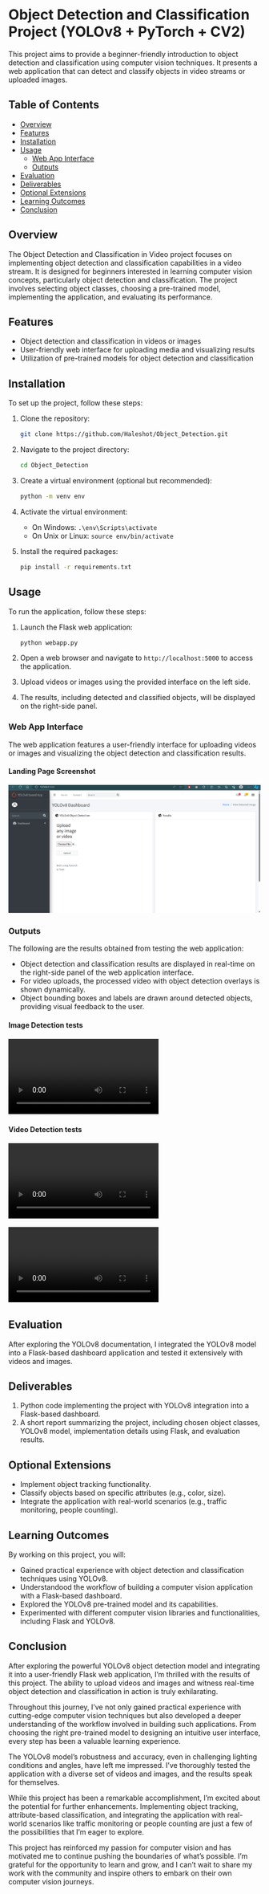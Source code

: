 # Object Detection and Classification Project (YOLOv8 + PyTorch + CV2)

This project aims to provide a beginner-friendly introduction to object detection and classification using computer vision techniques. It presents a web application that can detect and classify objects in video streams or uploaded images.

## Table of Contents

- [Overview](#overview)
- [Features](#features)
- [Installation](#installation)
- [Usage](#usage)
  - [Web App Interface](#web-app-interface)
  - [Outputs](#outputs)
  <!-- - [Project Structure](#project-structure) -->
- [Evaluation](#evaluation)
- [Deliverables](#deliverables)
- [Optional Extensions](#optional-extensions)
- [Learning Outcomes](#learning-outcomes)
- [Conclusion](#conclusion)

## Overview

The Object Detection and Classification in Video project focuses on implementing object detection and classification capabilities in a video stream. It is designed for beginners interested in learning computer vision concepts, particularly object detection and classification. The project involves selecting object classes, choosing a pre-trained model, implementing the application, and evaluating its performance.

## Features

- Object detection and classification in videos or images
- User-friendly web interface for uploading media and visualizing results
- Utilization of pre-trained models for object detection and classification

## Installation

To set up the project, follow these steps:

1. Clone the repository:

   ```bash
   git clone https://github.com/Haleshot/Object_Detection.git
   ```

2. Navigate to the project directory:

   ```bash
   cd Object_Detection
   ```

3. Create a virtual environment (optional but recommended):

   ```bash
   python -m venv env
   ```

4. Activate the virtual environment:
   - On Windows: `.\env\Scripts\activate`
   - On Unix or Linux: `source env/bin/activate`

5. Install the required packages:

   ```bash
   pip install -r requirements.txt
   ```

## Usage

To run the application, follow these steps:

1. Launch the Flask web application:

   ```bash
   python webapp.py
   ```

2. Open a web browser and navigate to `http://localhost:5000` to access the application.

3. Upload videos or images using the provided interface on the left side.

4. The results, including detected and classified objects, will be displayed on the right-side panel.

### Web App Interface

The web application features a user-friendly interface for uploading videos or images and visualizing the object detection and classification results.

#### Landing Page Screenshot

![Landing Page](assets/Landing_Page.png)

### Outputs

The following are the results obtained from testing the web application:

- Object detection and classification results are displayed in real-time on the right-side panel of the web application interface.
- For video uploads, the processed video with object detection overlays is shown dynamically.
- Object bounding boxes and labels are drawn around detected objects, providing visual feedback to the user.

#### Image Detection tests

<video src="assets/Image_Output.mp4" controls></video>

#### Video Detection tests

<!-- <video src="assets/Video_Output_1.mp4" controls></video> -->
![Video Output 1](https://github.com/haleshot/Object_Detection/raw/main/assets/Video_Output_1.mp4)

<video src="assets/Video_Output_2.mp4" controls></video>

<!-- ### Project Structure

```
Object_Detection/
│
├── app/
│   ├── static/
│   │   └── css/
│   │       └── style.css
│   ├── templates/
│   │   └── index.html
│   └── webapp.py
│
├── uploads/
│
├── README.md
└── requirements.txt
``` -->

## Evaluation

After exploring the YOLOv8 documentation, I integrated the YOLOv8 model into a Flask-based dashboard application and tested it extensively with videos and images.

## Deliverables

1. Python code implementing the project with YOLOv8 integration into a Flask-based dashboard.
2. A short report summarizing the project, including chosen object classes, YOLOv8 model, implementation details using Flask, and evaluation results.

## Optional Extensions

- Implement object tracking functionality.
- Classify objects based on specific attributes (e.g., color, size).
- Integrate the application with real-world scenarios (e.g., traffic monitoring, people counting).

## Learning Outcomes

By working on this project, you will:

- Gained practical experience with object detection and classification techniques using YOLOv8.
- Understandood the workflow of building a computer vision application with a Flask-based dashboard.
- Explored the YOLOv8 pre-trained model and its capabilities.
- Experimented with different computer vision libraries and functionalities, including Flask and YOLOv8.

## Conclusion

After exploring the powerful YOLOv8 object detection model and integrating it into a user-friendly Flask web application, I’m thrilled with the results of this project. The ability to upload videos and images and witness real-time object detection and classification in action is truly exhilarating.

Throughout this journey, I’ve not only gained practical experience with cutting-edge computer vision techniques but also developed a deeper understanding of the workflow involved in building such applications. From choosing the right pre-trained model to designing an intuitive user interface, every step has been a valuable learning experience.

The YOLOv8 model’s robustness and accuracy, even in challenging lighting conditions and angles, have left me impressed. I’ve thoroughly tested the application with a diverse set of videos and images, and the results speak for themselves.

While this project has been a remarkable accomplishment, I’m excited about the potential for further enhancements. Implementing object tracking, attribute-based classification, and integrating the application with real-world scenarios like traffic monitoring or people counting are just a few of the possibilities that I’m eager to explore.

This project has reinforced my passion for computer vision and has motivated me to continue pushing the boundaries of what’s possible. I’m grateful for the opportunity to learn and grow, and I can’t wait to share my work with the community and inspire others to embark on their own computer vision journeys.
